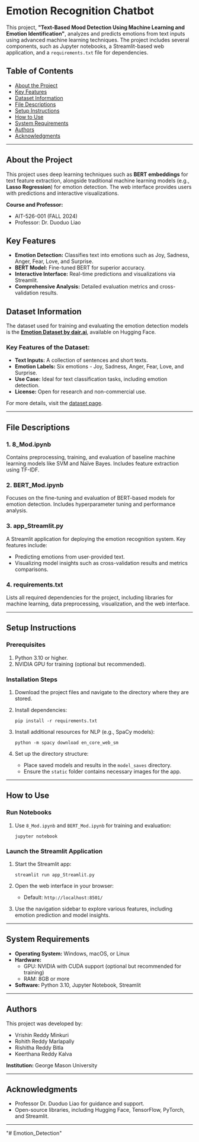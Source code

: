 
# Emotion Recognition Chatbot

This project, **"Text-Based Mood Detection Using Machine Learning and Emotion Identification"**, analyzes and predicts emotions from text inputs using advanced machine learning techniques. The project includes several components, such as Jupyter notebooks, a Streamlit-based web application, and a `requirements.txt` file for dependencies.



## Table of Contents
- [About the Project](#about-the-project)
- [Key Features](#key-features)
- [Dataset Information](#dataset-information)
- [File Descriptions](#file-descriptions)
- [Setup Instructions](#setup-instructions)
- [How to Use](#how-to-use)
- [System Requirements](#system-requirements)
- [Authors](#authors)
- [Acknowledgments](#acknowledgments)

---

## About the Project
This project uses deep learning techniques such as **BERT embeddings** for text feature extraction, alongside traditional machine learning models (e.g., **Lasso Regression**) for emotion detection. The web interface provides users with predictions and interactive visualizations.

**Course and Professor:**  
- AIT-526-001 (FALL 2024)  
- Professor: Dr. Duoduo Liao  



## Key Features
- **Emotion Detection:** Classifies text into emotions such as Joy, Sadness, Anger, Fear, Love, and Surprise.
- **BERT Model:** Fine-tuned BERT for superior accuracy.
- **Interactive Interface:** Real-time predictions and visualizations via Streamlit.
- **Comprehensive Analysis:** Detailed evaluation metrics and cross-validation results.



## Dataset Information
The dataset used for training and evaluating the emotion detection models is the **[Emotion Dataset by dair.ai](https://huggingface.co/datasets/dair-ai/emotion)**, available on Hugging Face. 

### Key Features of the Dataset:
- **Text Inputs:** A collection of sentences and short texts.
- **Emotion Labels:** Six emotions - Joy, Sadness, Anger, Fear, Love, and Surprise.
- **Use Case:** Ideal for text classification tasks, including emotion detection.
- **License:** Open for research and non-commercial use.

For more details, visit the [dataset page](https://huggingface.co/datasets/dair-ai/emotion).

---

## File Descriptions

### 1. **8_Mod.ipynb**
Contains preprocessing, training, and evaluation of baseline machine learning models like SVM and Naïve Bayes. Includes feature extraction using TF-IDF.

### 2. **BERT_Mod.ipynb**
Focuses on the fine-tuning and evaluation of BERT-based models for emotion detection. Includes hyperparameter tuning and performance analysis.

### 3. **app_Streamlit.py**
A Streamlit application for deploying the emotion recognition system. Key features include:  
- Predicting emotions from user-provided text.  
- Visualizing model insights such as cross-validation results and metrics comparisons.

### 4. **requirements.txt**
Lists all required dependencies for the project, including libraries for machine learning, data preprocessing, visualization, and the web interface.

---

## Setup Instructions

### Prerequisites
1. Python 3.10 or higher.
2. NVIDIA GPU for training (optional but recommended).

### Installation Steps
1. Download the project files and navigate to the directory where they are stored.

2. Install dependencies:
   ```command prompt
   pip install -r requirements.txt
   ```

3. Install additional resources for NLP (e.g., SpaCy models):
   ```command prompt
   python -m spacy download en_core_web_sm
   ```

4. Set up the directory structure:
   - Place saved models and results in the `model_saves` directory.
   - Ensure the `static` folder contains necessary images for the app.

---

## How to Use

### Run Notebooks
1. Use `8_Mod.ipynb` and `BERT_Mod.ipynb` for training and evaluation:
   ```command promt
   jupyter notebook
   ```

### Launch the Streamlit Application
1. Start the Streamlit app:
   ```command prompt
   streamlit run app_Streamlit.py
   ```
2. Open the web interface in your browser:
   - Default: `http://localhost:8501/`

3. Use the navigation sidebar to explore various features, including emotion prediction and model insights.

---

## System Requirements
- **Operating System:** Windows, macOS, or Linux
- **Hardware:**
  - GPU: NVIDIA with CUDA support (optional but recommended for training)
  - RAM: 8GB or more
- **Software:** Python 3.10, Jupyter Notebook, Streamlit

---

## Authors
This project was developed by:
- Vrishin Reddy Minkuri  
- Rohith Reddy Marlapally  
- Rishitha Reddy Bitla  
- Keerthana Reddy Kalva  

**Institution:** George Mason University  

---

## Acknowledgments
- Professor Dr. Duoduo Liao for guidance and support.
- Open-source libraries, including Hugging Face, TensorFlow, PyTorch, and Streamlit.

--- 
"# Emotion_Detection" 
